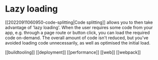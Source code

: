 # Lazy loading

[[20220911060950-code-splitting|Code splitting]] allows you to then take advantage of 'lazy loading'. When the user requires some code from your app, e.g. through a page route or button click, you can load the required code on-demand. The overall amount of code isn't reduced, but you've avoided loading code unnecessarily, as well as optimised the initial load.

[[buildtooling]]
[[deployment]]
[[performance]]
[[web]]
[[webpack]]